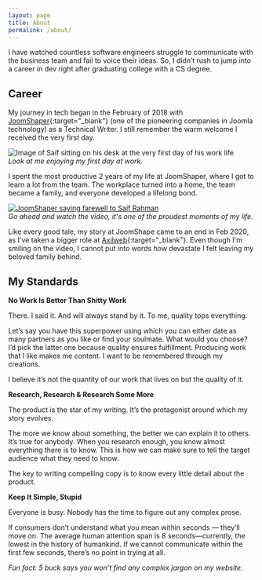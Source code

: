 ```yaml
---
layout: page
title: About
permalink: /about/
---
```


I have watched countless software engineers struggle to communicate with the business team and fail to voice their ideas. So, I didn’t rush to jump into a career in dev right after graduating college with a CS degree.

## Career
My journey in tech began in the February of 2018 with [JoomShaper](https://www.joomshaper.com/){:target="_blank"} (one of the pioneering companies in Joomla technology) as a Technical Writer. I still remember the warm welcome I received the very first day. 

![Image of Saif sitting on his desk at the very first day of his work life](/assets/images/saif-image.jpg)  
*Look at me enjoying my first day at work.*

I spent the most productive 2 years of my life at JoomShaper, where I got to learn a lot from the team. The workplace turned into a home, the team became a family, and everyone developed a lifelong bond. 

[![JoomShaper saying farewell to Saif Rahman](/assets/images/poster-image.png)](https://youtu.be/gUzlJjLYB6g)  
*Go ahead and watch the video, it's one of the proudest moments of my life.*

Like every good tale, my story at JoomShape came to an end in Feb 2020, as I've taken a bigger role at [Axilweb](https://www.axilweb.com/){:target="_blank"}. Even though I'm smiling on the video, I cannot put into words how devastate I felt leaving my beloved family behind.

## My Standards 

**No Work Is Better Than Shitty Work**

There. I said it. And will always stand by it. To me, quality tops everything.

Let’s say you have this superpower using which you can either date as many partners as you like or find your soulmate. What would you choose? I’d pick the latter one because quality ensures fulfillment. Producing work that I like makes me content. I want to be remembered through my creations. 

I believe it’s not the quantity of our work that lives on but the quality of it. 

**Research, Research & Research Some More** 

The product is the star of my writing. It’s the protagonist around which my story evolves. 

The more we know about something, the better we can explain it to others. It’s true for anybody. When you research enough, you know almost everything there is to know. This is how we can make sure to tell the target audience what they need to know. 

The key to writing compelling copy is to know every little detail about the product. 

**Keep It Simple, Stupid**

Everyone is busy. Nobody has the time to figure out any complex prose. 

If consumers don’t understand what you mean within seconds — they’ll move on. The average human attention span is 8 seconds—currently, the lowest in the history of humankind. If we cannot communicate within the first few seconds, there’s no point in trying at all.  

*Fun fact: 5 buck says you won’t find any complex jargon on my website.* 